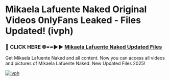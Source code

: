 # Mikaela Lafuente Naked Original Videos 0nlyFans Leaked - Files Updated! (ivph)

<h3>🔴 CLICK HERE 🌐==►► <a href="https://tinyurl.com/yckcrads" rel="nofollow">Mikaela Lafuente Naked Updated Files</a></h3>

Get Mikaela Lafuente Naked and all content. Now you can access all videos and pictures of Mikaela Lafuente Naked. New Updated Files 2025!

[![ivph](https://i.imgur.com/hpKpOFt.gif)](https://tinyurl.com/yckcrads)
